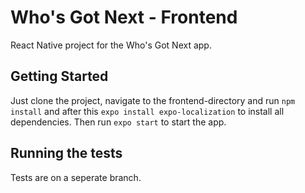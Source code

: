 # Who's Got Next - Frontend

React Native project for the Who's Got Next app.

## Getting Started

Just clone the project, navigate to the frontend-directory and run `npm install` and after this `expo install expo-localization` to install all dependencies. Then run `expo start` to start the app.

## Running the tests
Tests are on a seperate branch.
